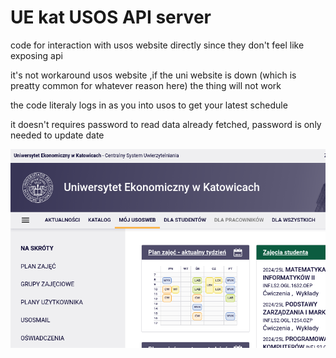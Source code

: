 # UE kat USOS API server

code for interaction with usos website directly since they don't feel like exposing api

it's not workaround usos website ,if the uni website is down (which is preatty common for whatever reason here) the thing will not work

the code literaly logs in as you into usos to get your latest schedule

it doesn't requires password to read data already fetched, password is only needed to update date

![e](./screenshot.png)